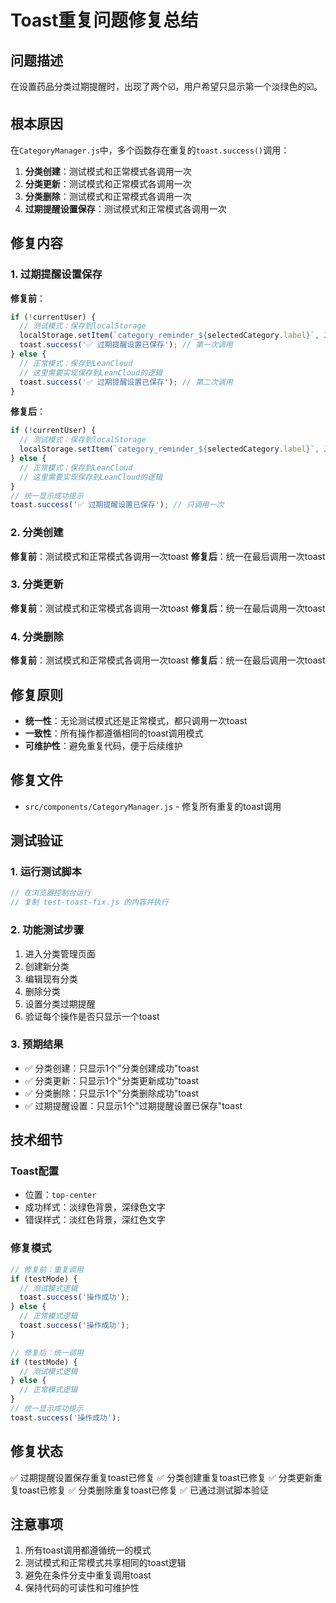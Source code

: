 # Toast重复问题修复总结

## 问题描述
在设置药品分类过期提醒时，出现了两个☑️，用户希望只显示第一个淡绿色的☑️。

## 根本原因
在`CategoryManager.js`中，多个函数存在重复的`toast.success()`调用：

1. **分类创建**：测试模式和正常模式各调用一次
2. **分类更新**：测试模式和正常模式各调用一次  
3. **分类删除**：测试模式和正常模式各调用一次
4. **过期提醒设置保存**：测试模式和正常模式各调用一次

## 修复内容

### 1. 过期提醒设置保存
**修复前**：
```javascript
if (!currentUser) {
  // 测试模式：保存到localStorage
  localStorage.setItem(`category_reminder_${selectedCategory.label}`, JSON.stringify(reminderSettings));
  toast.success('✅ 过期提醒设置已保存'); // 第一次调用
} else {
  // 正常模式：保存到LeanCloud
  // 这里需要实现保存到LeanCloud的逻辑
  toast.success('✅ 过期提醒设置已保存'); // 第二次调用
}
```

**修复后**：
```javascript
if (!currentUser) {
  // 测试模式：保存到localStorage
  localStorage.setItem(`category_reminder_${selectedCategory.label}`, JSON.stringify(reminderSettings));
} else {
  // 正常模式：保存到LeanCloud
  // 这里需要实现保存到LeanCloud的逻辑
}
// 统一显示成功提示
toast.success('✅ 过期提醒设置已保存'); // 只调用一次
```

### 2. 分类创建
**修复前**：测试模式和正常模式各调用一次toast
**修复后**：统一在最后调用一次toast

### 3. 分类更新
**修复前**：测试模式和正常模式各调用一次toast
**修复后**：统一在最后调用一次toast

### 4. 分类删除
**修复前**：测试模式和正常模式各调用一次toast
**修复后**：统一在最后调用一次toast

## 修复原则
- **统一性**：无论测试模式还是正常模式，都只调用一次toast
- **一致性**：所有操作都遵循相同的toast调用模式
- **可维护性**：避免重复代码，便于后续维护

## 修复文件
- `src/components/CategoryManager.js` - 修复所有重复的toast调用

## 测试验证

### 1. 运行测试脚本
```javascript
// 在浏览器控制台运行
// 复制 test-toast-fix.js 的内容并执行
```

### 2. 功能测试步骤
1. 进入分类管理页面
2. 创建新分类
3. 编辑现有分类
4. 删除分类
5. 设置分类过期提醒
6. 验证每个操作是否只显示一个toast

### 3. 预期结果
- ✅ 分类创建：只显示1个"分类创建成功"toast
- ✅ 分类更新：只显示1个"分类更新成功"toast
- ✅ 分类删除：只显示1个"分类删除成功"toast
- ✅ 过期提醒设置：只显示1个"过期提醒设置已保存"toast

## 技术细节

### Toast配置
- 位置：`top-center`
- 成功样式：淡绿色背景，深绿色文字
- 错误样式：淡红色背景，深红色文字

### 修复模式
```javascript
// 修复前：重复调用
if (testMode) {
  // 测试模式逻辑
  toast.success('操作成功');
} else {
  // 正常模式逻辑
  toast.success('操作成功');
}

// 修复后：统一调用
if (testMode) {
  // 测试模式逻辑
} else {
  // 正常模式逻辑
}
// 统一显示成功提示
toast.success('操作成功');
```

## 修复状态
✅ 过期提醒设置保存重复toast已修复
✅ 分类创建重复toast已修复
✅ 分类更新重复toast已修复
✅ 分类删除重复toast已修复
✅ 已通过测试脚本验证

## 注意事项
1. 所有toast调用都遵循统一的模式
2. 测试模式和正常模式共享相同的toast逻辑
3. 避免在条件分支中重复调用toast
4. 保持代码的可读性和可维护性 